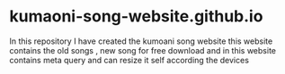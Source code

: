 # kumaoni-song-website.github.io
In this repository I have created the kumoani song website this website contains the old songs , new song for free download and in this website contains meta query and can resize it self according the devices
